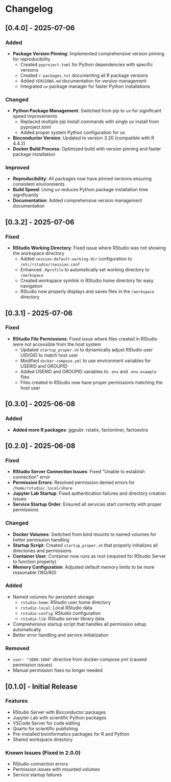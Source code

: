 # Changelog

## [0.4.0] - 2025-07-06

### Added
- **Package Version Pinning**: Implemented comprehensive version pinning for reproducibility
  - Created `pyproject.toml` for Python dependencies with specific versions
  - Created `r-packages.txt` documenting all R package versions
  - Added `VERSIONS.md` documentation for version management
  - Integrated `uv` package manager for faster Python installations
  
### Changed
- **Python Package Management**: Switched from pip to uv for significant speed improvements
  - Replaced multiple pip install commands with single uv install from pyproject.toml
  - Added proper system Python configuration for uv
- **Bioconductor Version**: Updated to version 3.20 (compatible with R 4.4.2)
- **Docker Build Process**: Optimized build with version pinning and faster package installation

### Improved
- **Reproducibility**: All packages now have pinned versions ensuring consistent environments
- **Build Speed**: Using uv reduces Python package installation time significantly
- **Documentation**: Added comprehensive version management documentation

## [0.3.2] - 2025-07-06

### Fixed
- **RStudio Working Directory**: Fixed issue where RStudio was not showing the workspace directory
  - Added `session-default-working-dir` configuration to `/etc/rstudio/rsession.conf`
  - Enhanced `.Rprofile` to automatically set working directory to `/workspace`
  - Created workspace symlink in RStudio home directory for easy navigation
  - RStudio now properly displays and saves files in the `/workspace` directory

## [0.3.1] - 2025-07-06

### Fixed
- **RStudio File Permissions**: Fixed issue where files created in RStudio were not accessible from the host system
  - Updated `startup_proper.sh` to dynamically adjust RStudio user UID/GID to match host user
  - Modified `docker-compose.yml` to use environment variables for USERID and GROUPID
  - Added USERID and GROUPID variables to `.env` and `.env.example` files
  - Files created in RStudio now have proper permissions matching the host user

## [0.3.0] - 2025-06-08

### Added
- **Added more R packages**: ggpubr. rstatix, factominer, factoextra

## [0.2.0] - 2025-06-08

### Fixed
- **RStudio Server Connection Issues**: Fixed "Unable to establish connection" error
- **Permission Errors**: Resolved permission denied errors for `/home/rstudio/.local/share`
- **Jupyter Lab Startup**: Fixed authentication failures and directory creation issues
- **Service Startup Order**: Ensured all services start correctly with proper permissions

### Changed
- **Docker Volumes**: Switched from bind mounts to named volumes for better permission handling
- **Startup Script**: Created `startup_proper.sh` that properly initializes all directories and permissions
- **Container User**: Container now runs as root (required for RStudio Server to function properly)
- **Memory Configuration**: Adjusted default memory limits to be more reasonable (16G/8G)

### Added
- Named volumes for persistent storage:
  - `rstudio-home`: RStudio user home directory
  - `rstudio-local`: Local RStudio data
  - `rstudio-config`: RStudio configuration
  - `rstudio-lib`: RStudio server library data
- Comprehensive startup script that handles all permission setup automatically
- Better error handling and service initialization

### Removed
- `user: "1000:1000"` directive from docker-compose.yml (caused permission issues)
- Manual permission fixes no longer needed

## [0.1.0] - Initial Release

### Features
- RStudio Server with Bioconductor packages
- Jupyter Lab with scientific Python packages
- VSCode Server for code editing
- Quarto for scientific publishing
- Pre-installed bioinformatics packages for R and Python
- Shared workspace directory

### Known Issues (Fixed in 2.0.0)
- RStudio connection errors
- Permission issues with mounted volumes
- Service startup failures
